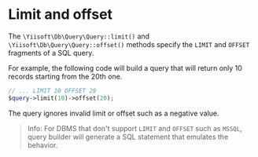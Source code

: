 # Limit and offset

The `\Yiisoft\Db\Query\Query::limit()` and `\Yiisoft\Db\Query\Query::offset()` methods specify
the `LIMIT` and `OFFSET` fragments of a SQL query.

For example, the following code will build a query that will return only 10 records starting from the 20th one.

```php
// ... LIMIT 10 OFFSET 20
$query->limit(10)->offset(20);
```

The query ignores invalid limit or offset such as a negative value.

> Info: For DBMS that don't support `LIMIT` and `OFFSET` such as `MSSQL`, query builder will generate a SQL statement
> that emulates the behavior.
